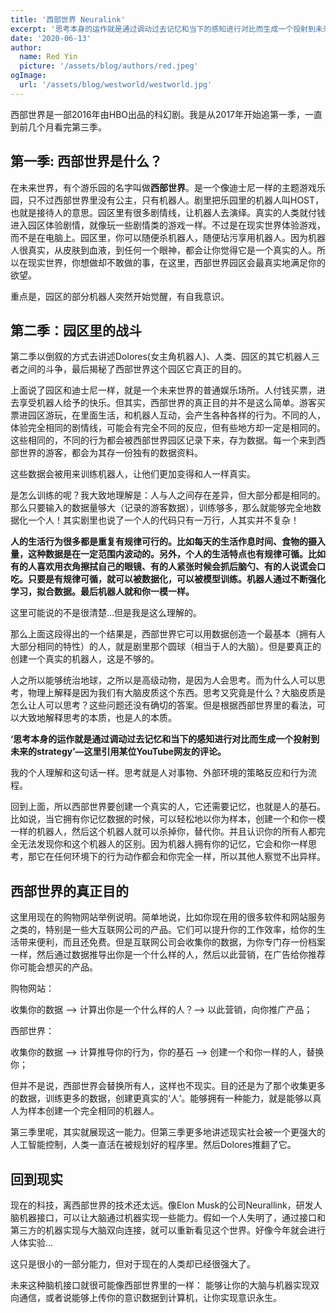 ```yaml
---
title: '西部世界 Neuralink'
excerpt: '思考本身的运作就是通过调动过去记忆和当下的感知进行对比而生成一个投射到未来的strategy'
date: '2020-06-13'
author:
  name: Red Yin
  picture: '/assets/blog/authors/red.jpeg'
ogImage:
  url: '/assets/blog/westworld/westworld.jpg'
---
```


西部世界是一部2016年由HBO出品的科幻剧。我是从2017年开始追第一季，一直到前几个月看完第三季。

## 第一季: 西部世界是什么？

在未来世界，有个游乐园的名字叫做**西部世界**。是一个像迪士尼一样的主题游戏乐园，只不过西部世界里没有公主，只有机器人。剧里把乐园里的机器人叫HOST，也就是接待人的意思。园区里有很多剧情线，让机器人去演绎。真实的人类就付钱进入园区体验剧情，就像玩一些剧情类的游戏一样。不过是在现实世界体验游戏，而不是在电脑上。园区里，你可以随便杀机器人，随便玷污享用机器人。因为机器人很真实，从皮肤到血液，到任何一个眼神，都会让你觉得它是一个真实的人。所以在现实世界，你想做却不敢做的事，在这里，西部世界园区会最真实地满足你的欲望。

重点是，园区的部分机器人突然开始觉醒，有自我意识。

## 第二季：园区里的战斗

第二季以倒叙的方式去讲述Dolores(女主角机器人)、人类、园区的其它机器人三者之间的斗争，最后揭秘了西部世界这个园区它真正的目的。

上面说了园区和迪士尼一样，就是一个未来世界的普通娱乐场所。人付钱买票，进去享受机器人给予的快乐。但其实，西部世界的真正目的并不是这么简单。游客买票进园区游玩，在里面生活，和机器人互动，会产生各种各样的行为。不同的人，体验完全相同的剧情线，可能会有完全不同的反应，但有些地方却一定是相同的。这些相同的，不同的行为都会被西部世界园区记录下来，存为数据。每一个来到西部世界的游客，都会为其存一份独有的数据资料。

这些数据会被用来训练机器人，让他们更加变得和人一样真实。

是怎么训练的呢？我大致地理解是：人与人之间存在差异，但大部分都是相同的。那么只要输入的数据量够大（记录的游客数据），训练够多，那么就能够完全地数据化一个人！其实剧里也说了一个人的代码只有一万行，人其实并不复杂！

**人的生活行为很多都是重复有规律可行的。比如每天的生活作息时间、食物的摄入量，这种数据是在一定范围内波动的。另外，个人的生活特点也有规律可循。比如有的人喜欢用衣角擦拭自己的眼镜、有的人紧张时候会抓后脑勺、有的人说谎会口吃。只要是有规律可循，就可以被数据化，可以被模型训练。机器人通过不断强化学习，拟合数据。最后机器人就和你一模一样。**

这里可能说的不是很清楚…但是我是这么理解的。

那么上面这段得出的一个结果是，西部世界它可以用数据创造一个最基本（拥有人大部分相同的特性）的人，就是剧里那个圆球（相当于人的大脑）。但是要真正的创建一个真实的机器人，这是不够的。

人之所以能够统治地球，之所以是高级动物，是因为人会思考。而为什么人可以思考，物理上解释是因为我们有大脑皮质这个东西。思考又究竟是什么？大脑皮质是怎么让人可以思考？这些问题还没有确切的答案。但是根据西部世界里的看法，可以大致地解释思考的本质，也是人的本质。

**‘思考本身的运作就是通过调动过去记忆和当下的感知进行对比而生成一个投射到未来的strategy’—这里引用某位YouTube网友的评论。**

我的个人理解和这句话一样。思考就是人对事物、外部环境的策略反应和行为流程。

回到上面，所以西部世界要创建一个真实的人，它还需要记忆，也就是人的基石。比如说，当它拥有你记忆数据的时候，可以轻松地以你为样本，创建一个和你一模一样的机器人，然后这个机器人就可以杀掉你，替代你。并且认识你的所有人都完全无法发现你和这个机器人的区别。因为机器人拥有你的记忆，它会和你一样思考，那它在任何环境下的行为动作都会和你完全一样，所以其他人察觉不出异样。

## 西部世界的真正目的

这里用现在的购物网站举例说明。简单地说，比如你现在用的很多软件和网站服务之类的，特别是一些大互联网公司的产品。它们可以提升你的工作效率，给你的生活带来便利，而且还免费。但是互联网公司会收集你的数据，为你专门存一份档案一样，然后通过数据推导出你是一个什么样的人，然后以此营销，在广告给你推荐你可能会想买的产品。

购物网站：

收集你的数据 ——> 计算出你是一个什么样的人？——> 以此营销，向你推广产品；

西部世界：

收集你的数据 ——> 计算推导你的行为，你的基石 ——> 创建一个和你一样的人，替换你；

但并不是说，西部世界会替换所有人，这样也不现实。目的还是为了那个收集更多的数据，训练更多的数据，创建更真实的‘人’。能够拥有一种能力，就是能够以真人为样本创建一个完全相同的机器人。

第三季里呢，其实就展现这一能力。但第三季更多地讲述现实社会被一个更强大的人工智能控制，人类一直活在被规划好的程序里。然后Dolores推翻了它。

## 回到现实

现在的科技，离西部世界的技术还太远。像Elon Musk的公司Neurallink，研发人脑机器接口，可以让大脑通过机器实现一些能力。假如一个人失明了，通过接口和第三方的机器实现与大脑双向连接，就可以重新看见这个世界。好像今年就会进行人体实验…

这只是很小的一部分能力，但对于现在的人类却已经很强大了。

未来这种脑机接口就很可能像西部世界里的一样：
能够让你的大脑与机器实现双向通信，或者说能够上传你的意识数据到计算机，让你实现意识永生。
